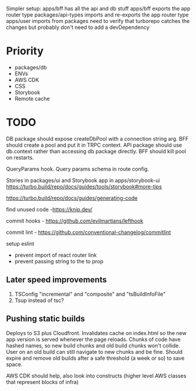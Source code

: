 Simpler setup:
apps/bff has all the api and db stuff
apps/bff exports the app router type
packages/api-types imports and re-exports the app router type
apps/user imports from packages
need to verify that turborepo catches the changes
but probably don't need to add a devDependency

# Priority
- packages/db
- ENVs
- AWS CDK
- CSS
- Storybook
- Remote cache

# TODO

DB package should expose createDbPool with a connection string arg.
BFF should create a pool and put it in TRPC context.
API package should use db.context rather than accessing db package directly.
BFF should kill pool on restarts.

QueryParams hook.
Query params schema in route config.

Stories in packages/ui and Storybook app in apps/storybook-ui https://turbo.build/repo/docs/guides/tools/storybook#more-tips

https://turbo.build/repo/docs/guides/generating-code

find unused code -https://knip.dev/

commit hooks - https://github.com/evilmartians/lefthook

commit lint - https://github.com/conventional-changelog/commitlint

setup eslint
- prevent import of react router link
- prevent passing string to the to prop

## Later speed improvements

1. TSConfig "incremental" and "composite" and "tsBuildInfoFile"
2. Tsup instead of tsc?

## Pushing static builds

Deploys to S3 plus Cloudfront.
Invalidates cache on index.html so the new app version is served whenever the page reloads.
Chunks of code have hashed names, so new build chunks and old build chunks won't collide.
User on an old build can still navigate to new chunks and be fine.
Should expire and remove old builds after a safe threshold (a week or so) to save space.

AWS CDK should help, also look into constructs (higher level AWS classes that represent blocks of infra)

